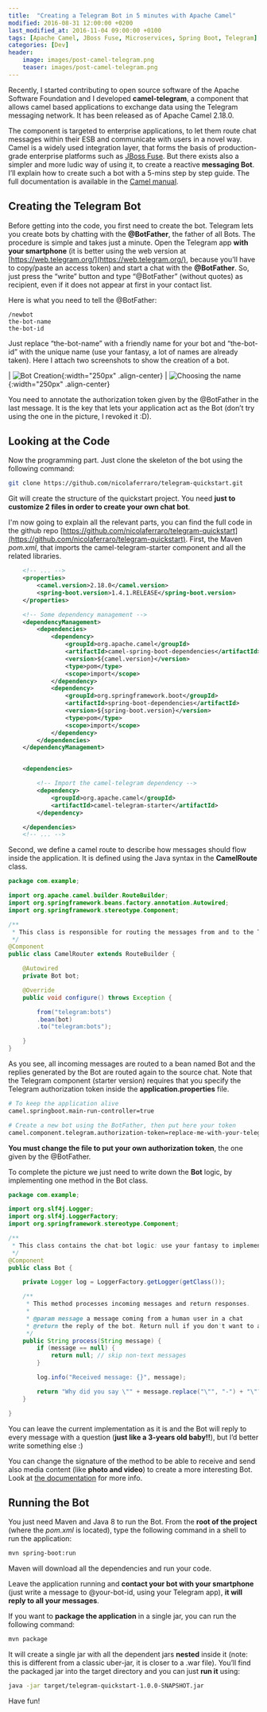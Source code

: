 ```yaml
---
title:  "Creating a Telegram Bot in 5 minutes with Apache Camel"
modified: 2016-08-31 12:00:00 +0200
last_modified_at: 2016-11-04 09:00:00 +0100
tags: [Apache Camel, JBoss Fuse, Microservices, Spring Boot, Telegram]
categories: [Dev]
header:
    image: images/post-camel-telegram.png
    teaser: images/post-camel-telegram.png
---
```

Recently, I started contributing to open source software of the Apache Software Foundation and I developed
**camel-telegram**, a component that allows camel based applications to exchange data using the Telegram messaging network.
It has been released as of Apache Camel 2.18.0.

The component is targeted to enterprise applications, to let them route chat messages within their ESB and communicate with users in a novel way.
Camel is a widely used integration layer, that forms the basis of production-grade enterprise platforms such as [JBoss Fuse](http://www.jboss.org/products/fuse/overview/).
But there exists also a simpler and more ludic way of using it, to create a reactive **messaging Bot**. I’ll explain how to create such a bot with a 5-mins step by step guide.
The full documentation is available in the [Camel manual](http://camel.apache.org/telegram.html).

## Creating the Telegram Bot
Before getting into the code, you first need to create the bot.
Telegram lets you create bots by chatting with the **@BotFather**, the father of all Bots.
The procedure is simple and takes just a minute. Open the Telegram app **with your smartphone**
(it is better using the web version at [https://web.telegram.org/](https://web.telegram.org/), because you’ll have to copy/paste an access token) and start a chat with the **@BotFather**.
So, just press the “write” button and type “@BotFather” (without quotes) as recipient, even if it does not appear at first in your contact list.

Here is what you need to tell the @BotFather:

```
/newbot
the-bot-name
the-bot-id
```

Just replace “the-bot-name” with a friendly name for your bot and “the-bot-id” with the unique name
(use your fantasy, a lot of names are already taken). Here I attach two screenshots to show the creation of a bot.

| ![Bot Creation](/images/telegram-1.jpg){:width="250px" .align-center} | ![Choosing the name](/images/telegram-2.jpg){:width="250px" .align-center}

You need to annotate the authorization token given by the @BotFather in the last message.
It is the key that lets your application act as the Bot (don’t try using the one in the picture, I revoked it :D).

## Looking at the Code
Now the programming part. Just clone the skeleton of the bot using the following command:

```bash
git clone https://github.com/nicolaferraro/telegram-quickstart.git
```

Git will create the structure of the quickstart project. You need **just to customize 2 files in order to create your own chat bot**.

I'm now going to explain all the relevant parts, you can find the full code in the github repo [https://github.com/nicolaferraro/telegram-quickstart](https://github.com/nicolaferraro/telegram-quickstart). First, the Maven *pom.xml*,
that imports the camel-telegram-starter component and all the related libraries.

```xml
    <!-- ... -->
    <properties>
        <camel.version>2.18.0</camel.version>
        <spring-boot.version>1.4.1.RELEASE</spring-boot.version>
    </properties>

    <!-- Some dependency management -->
    <dependencyManagement>
        <dependencies>
            <dependency>
                <groupId>org.apache.camel</groupId>
                <artifactId>camel-spring-boot-dependencies</artifactId>
                <version>${camel.version}</version>
                <type>pom</type>
                <scope>import</scope>
            </dependency>
            <dependency>
                <groupId>org.springframework.boot</groupId>
                <artifactId>spring-boot-dependencies</artifactId>
                <version>${spring-boot.version}</version>
                <type>pom</type>
                <scope>import</scope>
            </dependency>
        </dependencies>
    </dependencyManagement>


    <dependencies>

        <!-- Import the camel-telegram dependency -->
        <dependency>
            <groupId>org.apache.camel</groupId>
            <artifactId>camel-telegram-starter</artifactId>
        </dependency>

    </dependencies>
    <!-- ... -->
```

Second, we define a camel route to describe how messages should flow inside the application. It is defined using the Java syntax in the **CamelRoute** class.

```java
package com.example;

import org.apache.camel.builder.RouteBuilder;
import org.springframework.beans.factory.annotation.Autowired;
import org.springframework.stereotype.Component;

/**
 * This class is responsible for routing the messages from and to the Telegram chat.
 */
@Component
public class CamelRouter extends RouteBuilder {

    @Autowired
    private Bot bot;

    @Override
    public void configure() throws Exception {

        from("telegram:bots")
        .bean(bot)
        .to("telegram:bots");

    }
}
```

As you see, all incoming messages are routed to a bean named Bot and the replies generated by the Bot are routed again to the source chat.
Note that the Telegram component (starter version) requires that you specify the Telegram authorization token inside the **application.properties** file.

```bash
# To keep the application alive
camel.springboot.main-run-controller=true

# Create a new bot using the BotFather, then put here your token
camel.component.telegram.authorization-token=replace-me-with-your-telegram-token
```

**You must change the file to put your own authorization token**, the one given by the @BotFather.

To complete the picture we just need to write down the **Bot** logic, by implementing one method in the Bot class.

```java
package com.example;

import org.slf4j.Logger;
import org.slf4j.LoggerFactory;
import org.springframework.stereotype.Component;

/**
 * This class contains the chat-bot logic: use your fantasy to implement your own Bot.
 */
@Component
public class Bot {

    private Logger log = LoggerFactory.getLogger(getClass());

    /**
     * This method processes incoming messages and return responses.
     *
     * @param message a message coming from a human user in a chat
     * @return the reply of the bot. Return null if you don't want to answer
     */
    public String process(String message) {
        if (message == null) {
            return null; // skip non-text messages
        }

        log.info("Received message: {}", message);

        return "Why did you say \"" + message.replace("\"", "-") + "\"?";
    }

}
```

You can leave the current implementation as it is and the Bot will reply to every message with a question (**just like a 3-years old baby!!**), but I’d better write something else :)

You can change the signature of the method to be able to receive and send also media content (like **photo and video**) to create a more interesting Bot.
Look at [the documentation](http://camel.apache.org/telegram.html) for more info.


## Running the Bot
You just need Maven and Java 8 to run the Bot. From the **root of the project** (where the *pom.xml* is located), type the following command in a shell to run the application:

```bash
mvn spring-boot:run
```

Maven will download all the dependencies and run your code.

Leave the application running and **contact your bot with your smartphone**
(just write a message to @your-bot-id, using your Telegram app), **it will reply to all your messages**.

If you want to **package the application** in a single jar, you can run the following command:

```bash
mvn package
```

It will create a single jar with all the dependent jars **nested** inside it (note: this is different from a classic uber-jar, it is closer to a .war file).
You’ll find the packaged jar into the target directory and you can just **run it** using:

```bash
java -jar target/telegram-quickstart-1.0.0-SNAPSHOT.jar
```

Have fun!